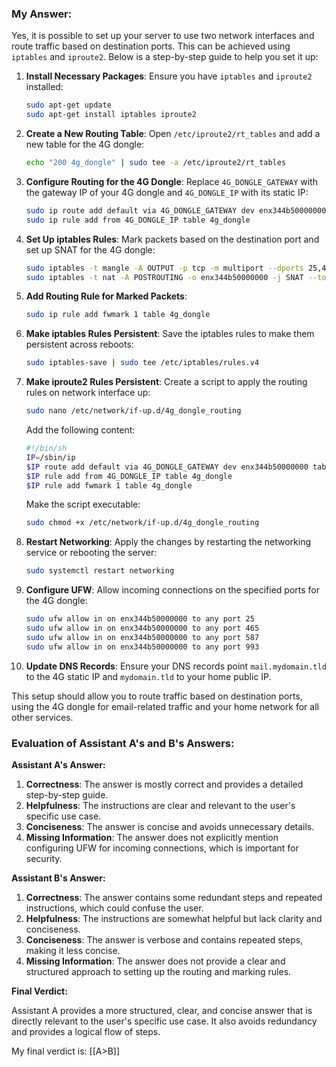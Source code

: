 
### My Answer:

Yes, it is possible to set up your server to use two network interfaces and route traffic based on destination ports. This can be achieved using `iptables` and `iproute2`. Below is a step-by-step guide to help you set it up:

1. **Install Necessary Packages**:
   Ensure you have `iptables` and `iproute2` installed:
   ```bash
   sudo apt-get update
   sudo apt-get install iptables iproute2
   ```

2. **Create a New Routing Table**:
   Open `/etc/iproute2/rt_tables` and add a new table for the 4G dongle:
   ```bash
   echo "200 4g_dongle" | sudo tee -a /etc/iproute2/rt_tables
   ```

3. **Configure Routing for the 4G Dongle**:
   Replace `4G_DONGLE_GATEWAY` with the gateway IP of your 4G dongle and `4G_DONGLE_IP` with its static IP:
   ```bash
   sudo ip route add default via 4G_DONGLE_GATEWAY dev enx344b50000000 table 4g_dongle
   sudo ip rule add from 4G_DONGLE_IP table 4g_dongle
   ```

4. **Set Up iptables Rules**:
   Mark packets based on the destination port and set up SNAT for the 4G dongle:
   ```bash
   sudo iptables -t mangle -A OUTPUT -p tcp -m multiport --dports 25,465,587,993 -j MARK --set-mark 1
   sudo iptables -t nat -A POSTROUTING -o enx344b50000000 -j SNAT --to-source 4G_DONGLE_IP
   ```

5. **Add Routing Rule for Marked Packets**:
   ```bash
   sudo ip rule add fwmark 1 table 4g_dongle
   ```

6. **Make iptables Rules Persistent**:
   Save the iptables rules to make them persistent across reboots:
   ```bash
   sudo iptables-save | sudo tee /etc/iptables/rules.v4
   ```

7. **Make iproute2 Rules Persistent**:
   Create a script to apply the routing rules on network interface up:
   ```bash
   sudo nano /etc/network/if-up.d/4g_dongle_routing
   ```
   Add the following content:
   ```bash
   #!/bin/sh
   IP=/sbin/ip
   $IP route add default via 4G_DONGLE_GATEWAY dev enx344b50000000 table 4g_dongle
   $IP rule add from 4G_DONGLE_IP table 4g_dongle
   $IP rule add fwmark 1 table 4g_dongle
   ```
   Make the script executable:
   ```bash
   sudo chmod +x /etc/network/if-up.d/4g_dongle_routing
   ```

8. **Restart Networking**:
   Apply the changes by restarting the networking service or rebooting the server:
   ```bash
   sudo systemctl restart networking
   ```

9. **Configure UFW**:
   Allow incoming connections on the specified ports for the 4G dongle:
   ```bash
   sudo ufw allow in on enx344b50000000 to any port 25
   sudo ufw allow in on enx344b50000000 to any port 465
   sudo ufw allow in on enx344b50000000 to any port 587
   sudo ufw allow in on enx344b50000000 to any port 993
   ```

10. **Update DNS Records**:
    Ensure your DNS records point `mail.mydomain.tld` to the 4G static IP and `mydomain.tld` to your home public IP.

This setup should allow you to route traffic based on destination ports, using the 4G dongle for email-related traffic and your home network for all other services.

### Evaluation of Assistant A's and B's Answers:

**Assistant A's Answer:**

1. **Correctness**: The answer is mostly correct and provides a detailed step-by-step guide.
2. **Helpfulness**: The instructions are clear and relevant to the user's specific use case.
3. **Conciseness**: The answer is concise and avoids unnecessary details.
4. **Missing Information**: The answer does not explicitly mention configuring UFW for incoming connections, which is important for security.

**Assistant B's Answer:**

1. **Correctness**: The answer contains some redundant steps and repeated instructions, which could confuse the user.
2. **Helpfulness**: The instructions are somewhat helpful but lack clarity and conciseness.
3. **Conciseness**: The answer is verbose and contains repeated steps, making it less concise.
4. **Missing Information**: The answer does not provide a clear and structured approach to setting up the routing and marking rules.

**Final Verdict:**

Assistant A provides a more structured, clear, and concise answer that is directly relevant to the user's specific use case. It also avoids redundancy and provides a logical flow of steps.

My final verdict is: [[A>B]]